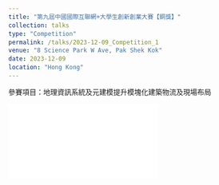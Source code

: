 ```yaml
---
title: "第九屆中國國際互聯網+大學生創新創業大賽【銅獎】"
collection: talks
type: "Competition"
permalink: /talks/2023-12-09_Competition_1
venue: "8 Science Park W Ave, Pak Shek Kok"
date: 2023-12-09
location: "Hong Kong"
---
```


參賽項目：地理資訊系統及元建模提升模塊化建築物流及現場布局

![Certification](competition_1.pdf)


